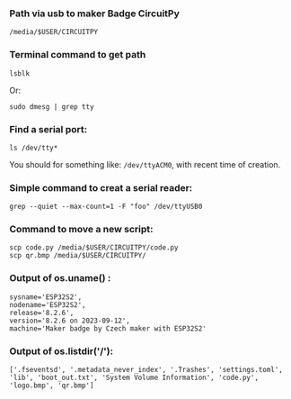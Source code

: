 
### Path via usb to maker Badge CircuitPy
    
    /media/$USER/CIRCUITPY

### Terminal command to get path

    lsblk

Or:

    sudo dmesg | grep tty

### Find a serial port:

    ls /dev/tty*

You should for something like: `/dev/ttyACM0`, with recent time of creation.

### Simple command to creat a serial reader: 

    grep --quiet --max-count=1 -F "foo" /dev/ttyUSB0

### Command to move a new script:

    scp code.py /media/$USER/CIRCUITPY/code.py
    scp qr.bmp /media/$USER/CIRCUITPY/


### Output of os.uname() : 
    
    sysname='ESP32S2', 
    nodename='ESP32S2', 
    release='8.2.6', 
    version='8.2.6 on 2023-09-12', 
    machine='Maker badge by Czech maker with ESP32S2'

### Output of os.listdir('/'):

    ['.fseventsd', '.metadata_never_index', '.Trashes', 'settings.toml', 'lib', 'boot_out.txt', 'System Volume Information', 'code.py', 'logo.bmp', 'qr.bmp']